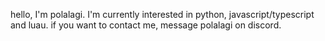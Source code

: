 hello, I'm polalagi. I'm currently interested in python, javascript/typescript and luau. if you want to contact me, message polalagi on discord.

<!---
polalagi-dev/polalagi-dev is a ✨ special ✨ repository because its `README.md` (this file) appears on your GitHub profile.
You can click the Preview link to take a look at your changes.
--->
